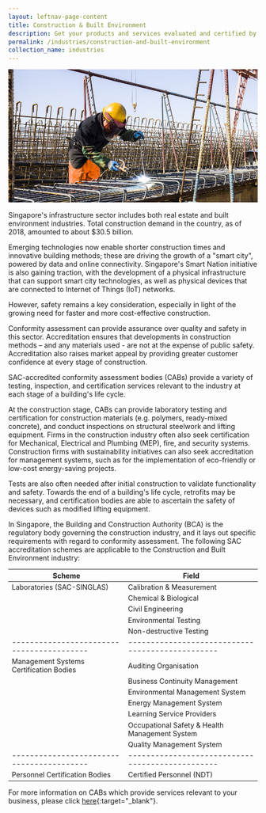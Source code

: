 ```yaml
---
layout: leftnav-page-content
title: Construction & Built Environment
description: Get your products and services evaluated and certified by a Singapore Accreditation Council (SAC)-accredited Conformity Assessment Body (CAB).
permalink: /industries/construction-and-built-environment
collection_name: industries
---
```


![Construction and Build Environment](/images/industries/construction.jpg)

Singapore's infrastructure sector includes both real estate and built environment industries. Total construction demand in the country, as of 2018, amounted to about $30.5 billion. 

Emerging technologies now enable shorter construction times and innovative building methods; these are driving the growth of a "smart city", powered by data and online connectivity. Singapore's Smart Nation initiative is also gaining traction, with the development of a physical infrastructure that can support smart city technologies, as well as physical devices that are connected to Internet of Things (IoT) networks. 

However, safety remains a key consideration, especially in light of the growing need for faster and more cost-effective construction.

Conformity assessment can provide assurance over quality and safety in this sector. Accreditation ensures that developments in construction methods – and any materials used - are not at the expense of public safety. Accreditation also raises market appeal by providing greater customer confidence at every stage of construction. 

SAC-accredited conformity assessment bodies (CABs) provide a variety of testing, inspection, and certification services relevant to the industry at each stage of a building's life cycle.

At the construction stage, CABs can provide laboratory testing and certification for construction materials (e.g. polymers, ready-mixed concrete), and conduct inspections on structural steelwork and lifting equipment. Firms in the construction industry often also seek certification for Mechanical, Electrical and Plumbing (MEP), fire, and security systems. Construction firms with sustainability initiatives can also seek accreditation for management systems, such as for the implementation of eco-friendly or low-cost energy-saving projects.

Tests are also often needed after initial construction to validate functionality and safety. Towards the end of a building's life cycle, retrofits may be necessary, and certification bodies are able to ascertain the safety of devices such as modified lifting equipment.

In Singapore, the Building and Construction Authority (BCA) is the regulatory body governing the construction industry, and it lays out specific requirements with regard to conformity assessment. The following SAC accreditation schemes are applicable to the Construction and Built Environment industry:

| Scheme                                  | Field                                          |
|-----------------------------------------|------------------------------------------------|
| Laboratories (SAC-SINGLAS)              | Calibration & Measurement                      |
|                                         | Chemical & Biological                          |
|                                         | Civil Engineering                              |
|                                         | Environmental Testing                          |
|                                         | Non-destructive Testing                        |
|-----------------------------------------|------------------------------------------------|
| Management Systems Certification Bodies | Auditing Organisation                          |
|                                         | Business Continuity Management                 |
|                                         | Environmental Management System                |
|                                         | Energy Management System                       |
|                                         | Learning Service Providers                     |
|                                         | Occupational Safety & Health Management System |
|                                         | Quality Management System                      |
|-----------------------------------------|------------------------------------------------|
| Personnel Certification Bodies          | Certified Personnel (NDT)                      |

For more information on CABs which provide services relevant to your business, please click [here](/services/accreditation-services){:target="_blank"}.
